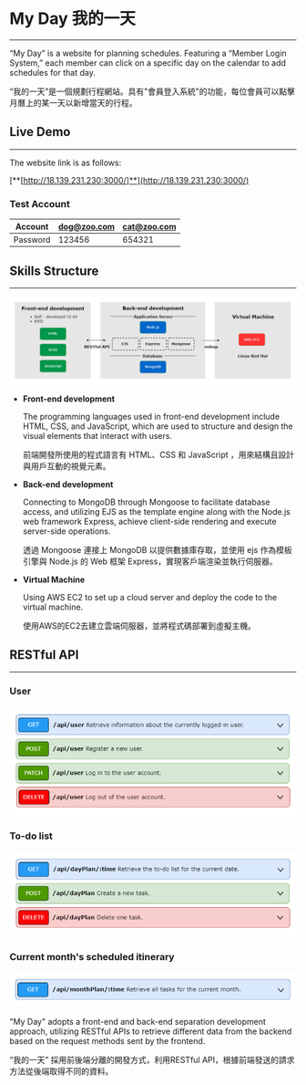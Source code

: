 # **My Day 我的一天**

---

“My Day” is a website for planning schedules. Featuring a “Member Login System,” each member can click on a specific day on the calendar to add schedules for that day.

“我的一天”是一個規劃行程網站。具有"會員登入系統"的功能，每位會員可以點擊月曆上的某一天以新增當天的行程。

## **Live Demo**

---

The website link is as follows:

[**[http://18.139.231.230:3000/]**](http://18.139.231.230:3000/)

### **Test Account**

| Account | dog@zoo.com | cat@zoo.com |
| --- | --- | --- |
| Password | 123456 | 654321 |

## **Skills Structure**

---

![Skills_Structure.png](Doc/Skills_Structure.png)

- **Front-end development**
    
    The programming languages used in front-end development include HTML, CSS, and JavaScript, which are used to structure and design the visual elements that interact with users.
    
    前端開發所使用的程式語言有 HTML、CSS 和 JavaScript ，用來結構且設計與用戶互動的視覺元素。
    
- **Back-end development**
    
    Connecting to MongoDB through Mongoose to facilitate database access, and utilizing EJS as the template engine along with the Node.js web framework Express, achieve client-side rendering and execute server-side operations.
    
    透過 Mongoose 連接上 MongoDB 以提供數據庫存取，並使用 ejs 作為模板引擎與 Node.js 的 Web 框架 Express，實現客戶端渲染並執行伺服器。
    
- **Virtual Machine**
    
    Using AWS EC2 to set up a cloud server and deploy the code to the virtual machine.
    
    使用AWS的EC2去建立雲端伺服器，並將程式碼部署到虛擬主機。
    

## **RESTful API**

---

### User

![User.png](Doc/User.png)

### To-do list

![To-doList.png](Doc/To-doList.png)

### Current month's scheduled itinerary

![CurrentMonth'sScheduledItinerary.png](Doc/CurrentMonthsScheduledItinerary.png)

"My Day" adopts a front-end and back-end separation development approach, utilizing RESTful APIs to retrieve different data from the backend based on the request methods sent by the frontend.

“我的一天” 採用前後端分離的開發方式，利用RESTful API，根據前端發送的請求方法從後端取得不同的資料。
